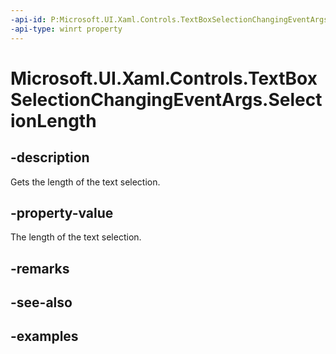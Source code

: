 ```yaml
---
-api-id: P:Microsoft.UI.Xaml.Controls.TextBoxSelectionChangingEventArgs.SelectionLength
-api-type: winrt property
---
```


<!-- Property syntax.
public int SelectionLength { get; }
-->

# Microsoft.UI.Xaml.Controls.TextBoxSelectionChangingEventArgs.SelectionLength

## -description

Gets the length of the text selection.

## -property-value

The length of the text selection.


## -remarks

## -see-also

## -examples

